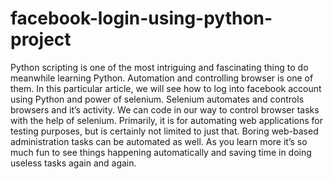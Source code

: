 # facebook-login-using-python-project
Python scripting is one of the most intriguing and fascinating thing to do meanwhile learning Python. Automation and controlling browser is one of them.  In this particular article, we will see how to log into facebook account using Python and power of selenium.  Selenium automates and controls browsers and it’s activity. We can code in our way to control browser tasks with the help of selenium. Primarily, it is for automating web applications for testing purposes, but is certainly not limited to just that. Boring web-based administration tasks can be automated as well. As you learn more it’s so much fun to see things happening automatically and saving time in doing useless tasks again and again.
